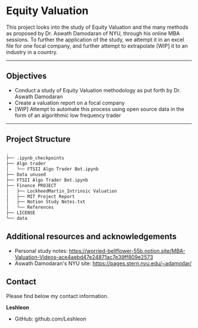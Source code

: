 # Equity Valuation
This project looks into the study of Equity Valuation and the many methods as proposed by Dr. Aswath Damodaran of NYU, through his online MBA sessions. To further the application of the study, we attempt it in an excel file for one focal company, and further attempt to extrapolate [WIP] it to an industry in a country.

---

## Objectives
- Conduct a study of Equity Valuation methodology as put forth by Dr. Aswath Damodaran
- Create a valuation report on a focal company
- [WIP] Attempt to automate this process using open source data in the form of an algorithmic low frequency trader

---

## Project Structure

```bash
.
├── .ipynb_checkpoints
├── Algo trader
│   └── FTSII Algo Trader Bot.ipynb
├── Data unused
├── FTSII Algo Trader Bot.ipynb
├── Finance PROJECT
│   ├── LockheedMartin_Intrinsic Valuation
│   ├── MIT Project Report
│   ├── Notion Study Notes.txt
│   └── References
├── LICENSE
└── data

```

## Additional resources and acknowledgements

  - Personal study notes: https://worried-bellflower-55b.notion.site/MBA-Valuation-Videos-ace4aebd47e24871ac7e39ff809e2573
  - Aswath Damodaran's NYU site: https://pages.stern.nyu.edu/~adamodar/

## Contact
Please find below my contact information.  

**Leshleon**
- GitHub: github.com/Leshleon
